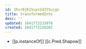 ```yaml
---
id: 1hsr0jK1SuysSd2YSujgs
title: transformedInto
desc: ''
updated: 1641772233978
created: 1641772226282
---
```




- [[p.instanceOf]] [[c.Pred.Shapow]]
